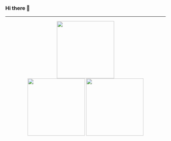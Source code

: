 ### Hi there 👋

---

<div align="center">
  
  <a href="#"><img height="180em" src="http://github-profile-summary-cards.vercel.app/api/cards/profile-details?username=phplego&theme=github"/></a></br>
  <a href="#"><img height="180em" src="http://github-profile-summary-cards.vercel.app/api/cards/most-commit-language?username=phplego&theme=github"/></a>
  <a href="#"><img height="180em" src="http://github-profile-summary-cards.vercel.app/api/cards/repos-per-language?username=phplego&theme=github"/></a>
</div>


<!--
**phplego/phplego** is a ✨ _special_ ✨ repository because its `README.md` (this file) appears on your GitHub profile.

Here are some ideas to get you started:

- 🔭 I’m currently working on ...
- 🌱 I’m currently learning ...
- 👯 I’m looking to collaborate on ...
- 🤔 I’m looking for help with ...
- 💬 Ask me about ...
- 📫 How to reach me: ...
- 😄 Pronouns: ...
- ⚡ Fun fact: ...
-->

